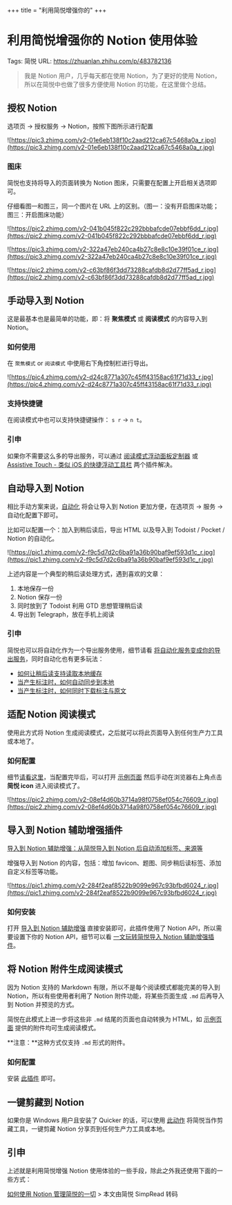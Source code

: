 +++
title = "利用简悦增强你的"
+++
# 利用简悦增强你的 Notion 使用体验

Tags: 简悦
URL: https://zhuanlan.zhihu.com/p/483782136

> 我是 Notion 用户，几乎每天都在使用 Notion，为了更好的使用 Notion，所以在简悦中也做了很多方便使用 Notion 的功能，在这里做个总结。
> 

## 授权 Notion

选项页 → 授权服务 → Notion，按照下图所示进行配置

![https://pic3.zhimg.com/v2-01e6eb138f10c2aad212ca67c5468a0a_r.jpg](https://pic3.zhimg.com/v2-01e6eb138f10c2aad212ca67c5468a0a_r.jpg)

### 图床

简悦也支持将导入的页面转换为 Notion 图床，只需要在配置上开启相关选项即可。

仔细看图一和图三，同一个图片在 URL 上的区别。（图一：没有开启图床功能；图三：开启图床功能）

![https://pic2.zhimg.com/v2-041b045f822c292bbbafcde07ebbf6dd_r.jpg](https://pic2.zhimg.com/v2-041b045f822c292bbbafcde07ebbf6dd_r.jpg)

![https://pic3.zhimg.com/v2-322a47eb240ca4b27c8e8c10e39f01ce_r.jpg](https://pic3.zhimg.com/v2-322a47eb240ca4b27c8e8c10e39f01ce_r.jpg)

![https://pic2.zhimg.com/v2-c63bf86f3dd73288cafdb8d2d77ff5ad_r.jpg](https://pic2.zhimg.com/v2-c63bf86f3dd73288cafdb8d2d77ff5ad_r.jpg)

## 手动导入到 Notion

这是最基本也是最简单的功能，即：将 **聚焦模式** 或 **阅读模式** 的内容导入到 Notion。

### 如何使用

在 `聚焦模式` or `阅读模式` 中使用右下角控制栏进行导出。

![https://pic4.zhimg.com/v2-d24c8771a307c45ff43158ac61f71d33_r.jpg](https://pic4.zhimg.com/v2-d24c8771a307c45ff43158ac61f71d33_r.jpg)

### 支持快捷键

在阅读模式中也可以支持快捷键操作： `s r` → `n t`。

### 引申

如果你不需要这么多的导出服务，可以通过 [阅读模式浮动面板定制器](https://github.com/Kenshin/simpread/discussions/1601) 或 [Assistive Touch - 类似 iOS 的快捷浮动工具栏](https://github.com/Kenshin/simpread/discussions/1600) 两个插件解决。

## 自动导入到 Notion

相比手动方案来说，[自动化](http://ksria.com/simpread/docs/#/%E8%87%AA%E5%8A%A8%E5%8C%96) 将会让导入到 Notion 更加方便，在选项页 → 服务 → 自动化配置下即可。

比如可以配置一个：加入到稍后读后，导出 HTML 以及导入到 Todoist / Pocket / Notion 的自动化。

![https://pic1.zhimg.com/v2-f9c5d7d2c6ba91a36b90baf9ef593d1c_r.jpg](https://pic1.zhimg.com/v2-f9c5d7d2c6ba91a36b90baf9ef593d1c_r.jpg)

上述内容是一个典型的稍后读处理方式，遇到喜欢的文章：

1. 本地保存一份
2. Notion 保存一份
3. 同时放到了 Todoist 利用 GTD 思想管理稍后读
4. 导出到 Telegraph，放在手机上阅读

### 引申

简悦也可以将自动化作为一个导出服务使用，细节请看 [将自动化服务变成你的导出服务](https://github.com/Kenshin/simpread/discussions/2151)，同时自动化也有更多玩法：

- [如何让稍后读支持读取本地缓存](https://github.com/Kenshin/simpread/discussions/2146)
- [当产生标注时，如何自动同步到本地](https://github.com/Kenshin/simpread/discussions/2220)
- [当产生标注时，如何同时下载标注与原文](https://github.com/Kenshin/simpread/discussions/2147)

## 适配 Notion 阅读模式

使用此方式将 Notion 生成阅读模式，之后就可以将此页面导入到任何生产力工具或本地了。

### 如何配置

细节[请看这里](https://github.com/Kenshin/simpread/discussions/2106)，当配置完毕后，可以打开 [示例页面](https://www.notion.so/f7e94b24a1554605a01b7218eb136174?pvs=21) 然后手动在浏览器右上角点击**简悦 icon** 进入阅读模式了。

![https://pic2.zhimg.com/v2-08ef4d60b3714a98f0758ef054c76609_r.jpg](https://pic2.zhimg.com/v2-08ef4d60b3714a98f0758ef054c76609_r.jpg)

## 导入到 Notion 辅助增强插件

[导入到 Notion 辅助增强：从简悦导入到 Notion 后自动添加标签、来源等](https://zhuanlan.zhihu.com/p/486247311)

增强导入到 Notion 的内容，包括：增加 favicon、题图、同步稍后读标签、添加自定义标签等功能。

![https://pic1.zhimg.com/v2-284f2eaf8522b9099e967c93bfbd6024_r.jpg](https://pic1.zhimg.com/v2-284f2eaf8522b9099e967c93bfbd6024_r.jpg)

### 如何安装

打开 [导入到 Notion 辅助增强](https://simpread.ksria.cn/plugins/details/g60jwZEeqU) 直接安装即可，此插件使用了 Notion API，所以需要设置下你的 Notion API，细节可以看 [一文玩转简悦导入 Notion 辅助增强插件](https://www.notion.so/Notion-1337b09b45b6473683ffed3c02083c30?pvs=21)。

## 将 Notion 附件生成阅读模式

因为 Notion 支持的 Markdown 有限，所以不是每个阅读模式都能完美的导入到 Notion，所以有些使用者利用了 Notion 附件功能，将某些页面生成 `.md` 后再导入到 Notion 并预览的方式。

简悦在此模式上进一步将这些非 `.md` 结尾的页面也自动转换为 HTML，如 [示例页面](https://www.notion.so/Notion-1aa34f6493514faa99c1b8b7110600c2?pvs=21) 提供的附件均可生成阅读模式。

**注意：**这种方式仅支持 `.md` 形式的附件。

### 如何配置

安装 [此插件](https://simpread.ksria.cn/plugins/details/eopQsop9MJ) 即可。

## 一键剪藏到 Notion

如果你是 Windows 用户且安装了 Quicker 的话，可以使用 [此动作](https://github.com/Kenshin/simpread/discussions/2080) 将简悦当作剪藏工具，一键剪藏 Notion 分享页到任何生产力工具或本地。

## 引申

上述就是利用简悦增强 Notion 使用体验的一些手段，除此之外我还使用下面的一些方式：

[如何使用 Notion 管理简悦的一切](https://zhuanlan.zhihu.com/p/439961425) > 本文由简悦 SimpRead 转码